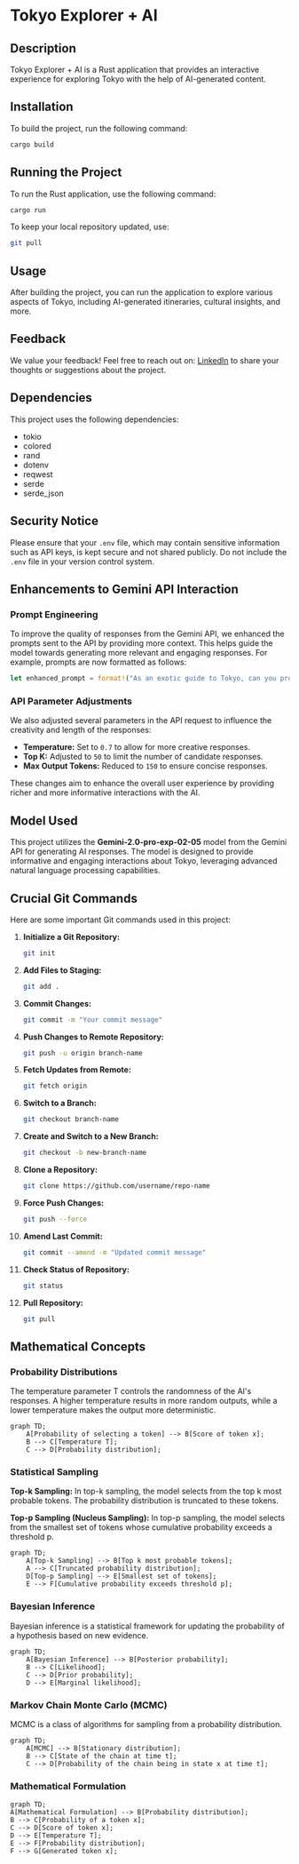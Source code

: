 # Tokyo Explorer + AI

## Description
Tokyo Explorer + AI is a Rust application that provides an interactive experience for exploring Tokyo with the help of AI-generated content.

## Installation
To build the project, run the following command:

```bash
cargo build
```

## Running the Project
To run the Rust application, use the following command:
```bash
cargo run
```

To keep your local repository updated, use:
```bash
git pull
```

## Usage
After building the project, you can run the application to explore various aspects of Tokyo, including AI-generated itineraries, cultural insights, and more.

## Feedback
We value your feedback! Feel free to reach out on: [LinkedIn](https://www.linkedin.com/in/bniladridas) to share your thoughts or suggestions about the project.

## Dependencies
This project uses the following dependencies:
- tokio
- colored
- rand
- dotenv
- reqwest
- serde
- serde_json

## Security Notice
Please ensure that your `.env` file, which may contain sensitive information such as API keys, is kept secure and not shared publicly. Do not include the `.env` file in your version control system.

## Enhancements to Gemini API Interaction

### Prompt Engineering
To improve the quality of responses from the Gemini API, we enhanced the prompts sent to the API by providing more context. This helps guide the model towards generating more relevant and engaging responses. For example, prompts are now formatted as follows:

```rust
let enhanced_prompt = format!("As an exotic guide to Tokyo, can you provide insights on: {}", prompt);
```

### API Parameter Adjustments
We also adjusted several parameters in the API request to influence the creativity and length of the responses:
- **Temperature:** Set to `0.7` to allow for more creative responses.
- **Top K:** Adjusted to `50` to limit the number of candidate responses.
- **Max Output Tokens:** Reduced to `150` to ensure concise responses.

These changes aim to enhance the overall user experience by providing richer and more informative interactions with the AI.

## Model Used
This project utilizes the **Gemini-2.0-pro-exp-02-05** model from the Gemini API for generating AI responses. The model is designed to provide informative and engaging interactions about Tokyo, leveraging advanced natural language processing capabilities.

## Crucial Git Commands

Here are some important Git commands used in this project:

1. **Initialize a Git Repository:**
   ```bash
   git init
   ```

2. **Add Files to Staging:**
   ```bash
   git add .
   ```

3. **Commit Changes:**
   ```bash
   git commit -m "Your commit message"
   ```

4. **Push Changes to Remote Repository:**
   ```bash
   git push -u origin branch-name
   ```

5. **Fetch Updates from Remote:**
   ```bash
   git fetch origin
   ```

6. **Switch to a Branch:**
   ```bash
   git checkout branch-name
   ```

7. **Create and Switch to a New Branch:**
   ```bash
   git checkout -b new-branch-name
   ```

8. **Clone a Repository:**
   ```bash
   git clone https://github.com/username/repo-name
   ```

9. **Force Push Changes:**
   ```bash
   git push --force
   ```

10. **Amend Last Commit:**
    ```bash
    git commit --amend -m "Updated commit message"
    ```

11. **Check Status of Repository:**
    ```bash
    git status
    ```

12. **Pull Repository:**
    ```bash
    git pull
    ```

## Mathematical Concepts

### Probability Distributions
The temperature parameter T controls the randomness of the AI's responses. A higher temperature results in more random outputs, while a lower temperature makes the output more deterministic.

```mermaid
graph TD;
    A[Probability of selecting a token] --> B[Score of token x];
    B --> C[Temperature T];
    C --> D[Probability distribution];
```

### Statistical Sampling
**Top-k Sampling:**
In top-k sampling, the model selects from the top k most probable tokens. The probability distribution is truncated to these tokens.

**Top-p Sampling (Nucleus Sampling):**
In top-p sampling, the model selects from the smallest set of tokens whose cumulative probability exceeds a threshold p.

```mermaid
graph TD;
    A[Top-k Sampling] --> B[Top k most probable tokens];
    A --> C[Truncated probability distribution];
    D[Top-p Sampling] --> E[Smallest set of tokens];
    E --> F[Cumulative probability exceeds threshold p];
```

### Bayesian Inference
Bayesian inference is a statistical framework for updating the probability of a hypothesis based on new evidence.

```mermaid
graph TD;
    A[Bayesian Inference] --> B[Posterior probability];
    B --> C[Likelihood];
    C --> D[Prior probability];
    D --> E[Marginal likelihood];
```

### Markov Chain Monte Carlo (MCMC)
MCMC is a class of algorithms for sampling from a probability distribution.

```mermaid
graph TD;
    A[MCMC] --> B[Stationary distribution];
    B --> C[State of the chain at time t];
    C --> D[Probability of the chain being in state x at time t];
```

### Mathematical Formulation

```mermaid
graph TD;
A[Mathematical Formulation] --> B[Probability distribution];
B --> C[Probability of a token x];
C --> D[Score of token x];
D --> E[Temperature T];
E --> F[Probability distribution];
F --> G[Generated token x];
```
